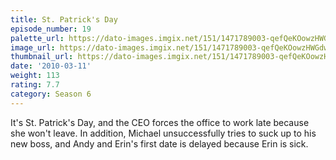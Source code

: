 ```yaml
---
title: St. Patrick's Day
episode_number: 19
palette_url: https://dato-images.imgix.net/151/1471789003-qefQeKOowzHWGdwMpylDmQUe1w4.jpg?ixlib=rb-1.1.0&ch=DPR%2CWidth&auto=enhance&palette=json
image_url: https://dato-images.imgix.net/151/1471789003-qefQeKOowzHWGdwMpylDmQUe1w4.jpg?ixlib=rb-1.1.0&ch=DPR%2CWidth&auto=compress%2Cformat&w=500
thumbnail_url: https://dato-images.imgix.net/151/1471789003-qefQeKOowzHWGdwMpylDmQUe1w4.jpg?ixlib=rb-1.1.0&ch=DPR%2CWidth&auto=enhance&w=500&h=280&fit=crop&fm=jpg
date: '2010-03-11'
weight: 113
rating: 7.7
category: Season 6
---
```


It's St. Patrick's Day, and the CEO forces the office to work late because she won't leave. In addition, Michael unsuccessfully tries to suck up to his new boss, and Andy and Erin's first date is delayed because Erin is sick.